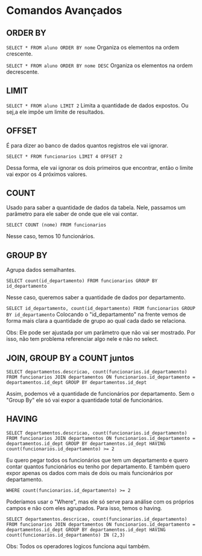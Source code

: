 # Comandos Avançados

## ORDER BY

`SELECT * FROM aluno ORDER BY nome`
Organiza os elementos na ordem crescente.

`SELECT * FROM aluno ORDER BY nome DESC`
Organiza os elementos na ordem decrescente.

## LIMIT

`SELECT * FROM aluno LIMIT 2`
Limita a quantidade de dados expostos. Ou sej,a ele impõe um limite de resultados.

## OFFSET

É para dizer ao banco de dados quantos registros ele vai ignorar.

`SELECT * FROM funcionarios LIMIT 4 OFFSET 2`

Dessa forma, ele vai ignorar os dois primeiros que encontrar, então o limite vai expor os 4 próximos valores.

## COUNT

Usado para saber a quantidade de dados da tabela. Nele, passamos um parâmetro para ele saber de onde que ele vai contar.

`SELECT COUNT (nome) FROM funcionarios `

Nesse caso, temos 10 funcionários.

## GROUP BY

Agrupa dados semalhantes.

`SELECT count(id_departamento) FROM funcionarios GROUP BY id_departamento`

Nesse caso, queremos saber a quantidade de dados por departamento.

`SELECT id_departamento, count(id_departamento) FROM funcionarios GROUP BY id_departamento`
Colocando o "id_departamento" na frente vemos de forma mais clara a quantidade de grupo ao qual cada dado se relaciona.

Obs: Ele pode ser ajustada por um parâmetro que não vai ser mostrado. Por isso, não tem problema referenciar algo nele e não no select.

## JOIN, GROUP BY a COUNT juntos

`SELECT departamentos.descricao, count(funcionarios.id_departamento) FROM funcionarios JOIN departamentos ON funcionarios.id_departamento = departamentos.id_dept GROUP BY departamentos.id_dept`

Assim, podemos vê a quantidade de funcionários por departamento. Sem o "Group By" ele só vai expor a quantidade total de funcionários.

## HAVING

`SELECT departamentos.descricao, count(funcionarios.id_departamento) FROM funcionarios JOIN departamentos ON funcionarios.id_departamento = departamentos.id_dept GROUP BY departamentos.id_dept HAVING count(funcionarios.id_departamento) >= 2`

Eu quero pegar todos os funcionários que tem um departamento e quero contar quantos funcionários eu tenho por departamento. E também quero expor apenas os dados com mais de dois ou mais funcionários por departamento. 

`WHERE count(funcionarios.id_departamento) >= 2`

Poderíamos usar o "Where", mas ele só serve para análise com os próprios campos e não com eles agrupados. Para isso, temos o having.

`SELECT departamentos.descricao, count(funcionarios.id_departamento) FROM funcionarios JOIN departamentos ON funcionarios.id_departamento = departamentos.id_dept GROUP BY departamentos.id_dept HAVING count(funcionarios.id_departamento) IN (2,3)`

Obs: Todos os operadores logicos funciona aqui também.